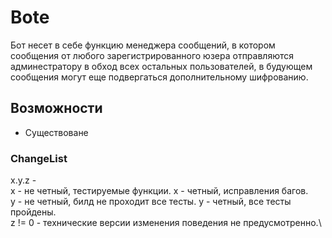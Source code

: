 # Bote
Бот несет в себе функцию менеджера сообщений, в котором сообщения от любого зарегистрированного юзера отправляются админестратору в обход всех остальных пользователей, в будующем сообщения могут еще подвергаться дополнительному шифрованию.


## Возможности
* Существоване

### ChangeList
x.y.z - \
 x - не четный, тестируемые функции. x - четный, исправления багов.\
 y - не четный, билд не проходит все тесты. y - четный, все тесты пройдены.\
 z != 0 - технические версии изменения поведения не предусмотренно.\
 

  